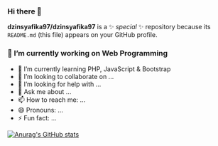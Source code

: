 ### Hi there 👋


**dzinsyafika97/dzinsyafika97** is a ✨ _special_ ✨ repository because its `README.md` (this file) appears on your GitHub profile.


### 🔭 I’m currently working on Web Programming
- 🌱 I’m currently learning PHP, JavaScript & Bootstrap
- 👯 I’m looking to collaborate on ...
- 🤔 I’m looking for help with ...
- 💬 Ask me about ...
- 📫 How to reach me: ...
- 😄 Pronouns: ...
- ⚡ Fun fact: ...

[![Anurag's GitHub stats](https://github-readme-stats.vercel.app/api?username=dzinsyafika97)](https://github.com/dzinsyafika97/github-readme-stats)

